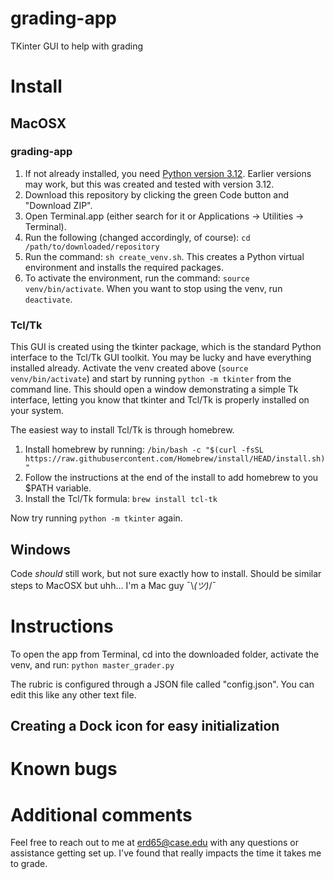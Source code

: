 # grading-app
TKinter GUI to help with grading

# Install
## MacOSX

### grading-app
1. If not already installed, you need [Python version 3.12](https://www.python.org/downloads/release/python-3120/). Earlier versions may work, but this was created and tested with version 3.12.
2. Download this repository by clicking the green Code button and "Download ZIP".
3. Open Terminal.app (either search for it or Applications -> Utilities -> Terminal).
4. Run the following (changed accordingly, of course): `cd /path/to/downloaded/repository`
5. Run the command: `sh create_venv.sh`. This creates a Python virtual environment and installs the required packages.
6. To activate the environment, run the command: `source venv/bin/activate`. When you want to stop using the venv, run `deactivate`.

### Tcl/Tk
This GUI is created using the tkinter package, which is the standard Python interface to the Tcl/Tk GUI toolkit. You may be lucky and have everything installed already. Activate the venv created above (`source venv/bin/activate`) and start by running `python -m tkinter` from the command line. This should open a window demonstrating a simple Tk interface, letting you know that tkinter and Tcl/Tk is properly installed on your system.

The easiest way to install Tcl/Tk is through homebrew.
1. Install homebrew by running: `/bin/bash -c "$(curl -fsSL https://raw.githubusercontent.com/Homebrew/install/HEAD/install.sh)"`
2. Follow the instructions at the end of the install to add homebrew to you $PATH variable. 
3. Install the Tcl/Tk formula: `brew install tcl-tk`

Now try running `python -m tkinter` again.


## Windows
Code *should* still work, but not sure exactly how to install. Should be similar steps to MacOSX but uhh... I'm a Mac guy ¯\\_(ツ)_/¯

# Instructions
To open the app from Terminal, cd into the downloaded folder, activate the venv, and run: `python master_grader.py`

The rubric is configured through a JSON file called "config.json". You can edit this like any other text file.
## Creating a Dock icon for easy initialization


# Known bugs



# Additional comments

Feel free to reach out to me at erd65@case.edu with any questions or assistance getting set up. I've found that really impacts the time it takes me to grade.